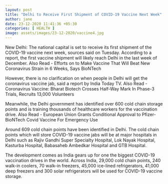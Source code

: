 ```yaml
---
layout: post
title: "Delhi to Receive First Shipment of COVID-19 Vaccine Next Week"
author: jane 
date: 23-12-2020 11:41:36 +05:30 
categories: [ HEALTH ] 
image: assets/images/23-12-2020/vaccine4.jpg
---
```

New Delhi: The national capital is set to receive its first shipment of the COVID-19 vaccine next week, sources said on Tuesday. According to a report, the first vaccine shipment will likely reach Delhi in the last week of December. Also Read - Efforts on to Make Vaccine That Will Beat New Coronavirus Strain in 6 Weeks, Says BioNTech

However, there is no clarification on when people in Delhi will get the coronavirus vaccine jab, said a report by India Today TV. Also Read - Coronavirus Vaccine: Bharat Biotech Crosses Half-Way Mark In Phase-3 Trials, Recruits 13,000 Volunteers

Meanwhile, the Delhi government has identified over 600 cold chain storage points and is training thousands of healthcare workers for the vaccination drive. Also Read - European Union Grants Conditional Approval to Pfizer-BioNTech Covid Vaccine For Emergency Use

Around 609 cold chain points have been identified in Delhi. The cold chain points which will store COVID-19 vaccine jabs will be at major hospitals in Delhi such as Rajiv Gandhi Super Specialty Hospital, Lok Nayak Hospital, Kasturba Hospital, Babasaheb Ambedkar Hospital and GTB Hospital.

The development comes as India gears up for one the biggest COVID-19 vaccination drives in the world. Across India, 29,000 cold chain points, 240 walk-in coolers, 70 walk-in freezers, 45,000 ice-lined refrigerators, 41,000 deep freezers and 300 solar refrigerators will be used for COVID-19 vaccine storage.